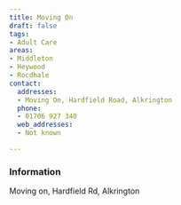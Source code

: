```yaml
---
title: Moving On
draft: false
tags:
- Adult Care
areas:
- Middleton
- Heywood
- Rocdhale
contact:
  addresses:
  - Moving On, Hardfield Road, Alkrington
  phone:
  - 01706 927 340
  web_addresses:
  - Not known

---
```


### Information

Moving on, Hardfield Rd, Alkrington
